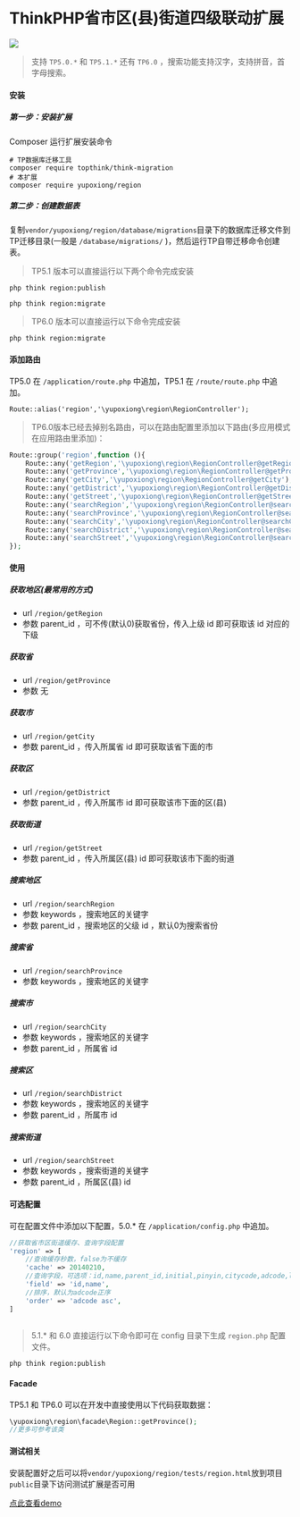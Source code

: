 # ThinkPHP省市区(县)街道四级联动扩展

[![](https://img.shields.io/badge/php->=5.6-blue.svg)](https://github.com/yupoxiong/region)


> 支持 `TP5.0.*` 和 `TP5.1.*` 还有 `TP6.0` ，搜索功能支持汉字，支持拼音，首字母搜索。

#### 安装

##### 第一步：安装扩展
Composer 运行扩展安装命令
```
# TP数据库迁移工具
composer require topthink/think-migration
# 本扩展
composer require yupoxiong/region
```

##### 第二步：创建数据表
复制`vendor/yupoxiong/region/database/migrations`目录下的数据库迁移文件到TP迁移目录(一般是 `/database/migrations/` )，然后运行TP自带迁移命令创建表。
> TP5.1 版本可以直接运行以下两个命令完成安装
```
php think region:publish

php think region:migrate
```
> TP6.0 版本可以直接运行以下命令完成安装
```
php think region:migrate
```

#### 添加路由
TP5.0 在 `/application/route.php` 中追加，TP5.1 在 `/route/route.php` 中追加。

```
Route::alias('region','\yupoxiong\region\RegionController');
```
> TP6.0版本已经去掉别名路由，可以在路由配置里添加以下路由(多应用模式在应用路由里添加)：
```php
Route::group('region',function (){
    Route::any('getRegion','\yupoxiong\region\RegionController@getRegion');
    Route::any('getProvince','\yupoxiong\region\RegionController@getProvince');
    Route::any('getCity','\yupoxiong\region\RegionController@getCity');
    Route::any('getDistrict','\yupoxiong\region\RegionController@getDistrict');
    Route::any('getStreet','\yupoxiong\region\RegionController@getStreet');
    Route::any('searchRegion','\yupoxiong\region\RegionController@searchRegion');
    Route::any('searchProvince','\yupoxiong\region\RegionController@searchProvince');
    Route::any('searchCity','\yupoxiong\region\RegionController@searchCity');
    Route::any('searchDistrict','\yupoxiong\region\RegionController@searchDistrict');
    Route::any('searchStreet','\yupoxiong\region\RegionController@searchStreet');
});
```

#### 使用

##### 获取地区(最常用的方式)
 * url `/region/getRegion`
 * 参数 parent_id ，可不传(默认0)获取省份，传入上级 id 即可获取该 id 对应的下级

##### 获取省
 * url `/region/getProvince`
 * 参数 无
 
##### 获取市
 * url `/region/getCity`
 * 参数 parent_id ，传入所属省 id 即可获取该省下面的市

##### 获取区
 * url `/region/getDistrict`
 * 参数 parent_id ，传入所属市 id 即可获取该市下面的区(县)
 
##### 获取街道
 * url `/region/getStreet`
 * 参数 parent_id ，传入所属区(县) id 即可获取该市下面的街道

##### 搜索地区
 * url `/region/searchRegion`
 * 参数 keywords ，搜索地区的关键字
 * 参数 parent_id ，搜索地区的父级 id ，默认0为搜索省份
 
##### 搜索省
 * url `/region/searchProvince`
 * 参数 keywords ，搜索地区的关键字

##### 搜索市
 * url `/region/searchCity`
 * 参数 keywords ，搜索地区的关键字
 * 参数 parent_id ，所属省 id

##### 搜索区
 * url `/region/searchDistrict`
 * 参数 keywords ，搜索地区的关键字
 * 参数 parent_id ，所属市 id
 
##### 搜索街道
 * url `/region/searchStreet`
 * 参数 keywords ，搜索街道的关键字
 * 参数 parent_id ，所属区(县) id
 
#### 可选配置
可在配置文件中添加以下配置，5.0.* 在 `/application/config.php` 中追加。

```php
//获取省市区街道缓存、查询字段配置
'region' => [
    //查询缓存秒数，false为不缓存
    'cache' => 20140210,
    //查询字段，可选项：id,name,parent_id,initial,pinyin,citycode,adcode,lng_lat
    'field' => 'id,name',
    //排序，默认为adcode正序
    'order' => 'adcode asc',
]
    
```
> 5.1.* 和 6.0 直接运行以下命令即可在 config 目录下生成 `region.php` 配置文件。
```
php think region:publish
```

#### Facade

TP5.1 和 TP6.0 可以在开发中直接使用以下代码获取数据：
```php
\yupoxiong\region\facade\Region::getProvince();
//更多可参考该类
```

#### 测试相关
安装配置好之后可以将`vendor/yupoxiong/region/tests/region.html`放到项目`public`目录下访问测试扩展是否可用

 [点此查看demo](https://demo.bearadmin.com/region.html)